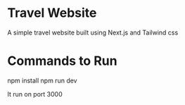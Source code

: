 # Travel Website
A simple travel website built using Next.js and Tailwind css

# Commands to Run
npm install
npm run dev

It run on port 3000

